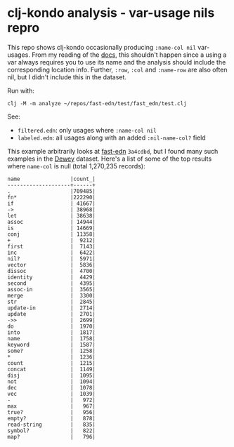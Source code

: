 # clj-kondo analysis - var-usage nils repro
This repo shows clj-kondo occasionally producing `:name-col nil` var-usages.
From my reading of the [docs][], this shouldn't happen since a using a var
always requires you to use its name and the analysis should include the
corresponding location info. Further, `:row`, `:col` and `:name-row` are
also often nil, but I didn't include this in the dataset.

Run with:
```
clj -M -m analyze ~/repos/fast-edn/test/fast_edn/test.clj
```

See:
- `filtered.edn`: only usages where `:name-col nil`
- `labeled.edn`: all usages along with an added `:nil-name-col?` field

This example arbitrarily looks at [fast-edn][] `3a4cdbd`, but I found many
such examples in the [Dewey][] dataset. Here's a list of some of the top
results where `name-col` is null (total 1,270,235 records):

```
name                |count_|
--------------------+------+
.                   |709485|
fn*                 |222290|
if                  | 41667|
->                  | 38968|
let                 | 38638|
assoc               | 14944|
is                  | 14669|
conj                | 11358|
+                   |  9212|
first               |  7143|
inc                 |  6422|
nil?                |  5971|
vector              |  5836|
dissoc              |  4700|
identity            |  4429|
second              |  4395|
assoc-in            |  3565|
merge               |  3300|
str                 |  2845|
update-in           |  2714|
update              |  2701|
->>                 |  2699|
do                  |  1970|
into                |  1817|
name                |  1758|
keyword             |  1587|
some?               |  1258|
*                   |  1236|
count               |  1215|
concat              |  1149|
disj                |  1095|
not                 |  1094|
dec                 |  1078|
vec                 |  1039|
-                   |   972|
max                 |   967|
true?               |   956|
empty?              |   878|
read-string         |   835|
symbol?             |   822|
map?                |   796|
```

[docs]: https://github.com/clj-kondo/clj-kondo/tree/master/analysis
[fast-edn]: https://github.com/tonsky/fast-edn
[Dewey]: https://github.com/phronmophobic/dewey
